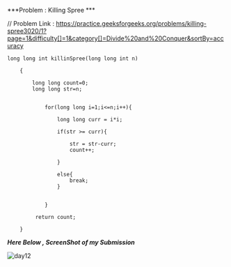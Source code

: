 
***Problem : Killing Spree ***

// Problem Link : https://practice.geeksforgeeks.org/problems/killing-spree3020/1?page=1&difficulty[]=1&category[]=Divide%20and%20Conquer&sortBy=accuracy


```
long long int killinSpree(long long int n)
    
    {
    
        long long count=0;
        long long str=n;
        
            
            for(long long i=1;i<=n;i++){
                
                long long curr = i*i;
                
                if(str >= curr){
                    
                    str = str-curr;
                    count++;
                
                }
                
                else{
                    break;
                }
                
                
            }
            
         return count;
    
    }

```




***Here Below , ScreenShot of my Submission***

![day12](https://user-images.githubusercontent.com/109462762/194562604-81ff2dba-5712-4a40-9ce4-b02e8a771c3a.jpg)
